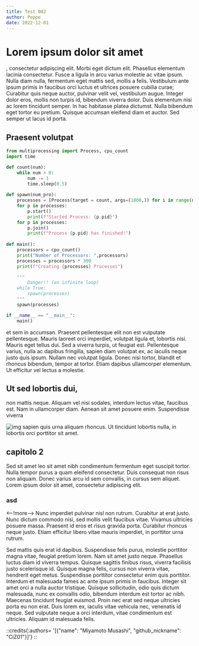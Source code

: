 ```yaml
---
title: Test 002
author: Peppe 
date: 2022-12-01
---
```


# Lorem ipsum dolor sit amet

, consectetur adipiscing elit. Morbi eget dictum elit. Phasellus elementum lacinia consectetur. Fusce a ligula in arcu varius molestie ac vitae ipsum. Nulla diam nulla, fermentum eget mattis sed, mollis a felis. Vestibulum ante ipsum primis in faucibus orci luctus et ultrices posuere cubilia curae; Curabitur quis neque auctor, pulvinar velit vel, vestibulum augue. Integer dolor eros, mollis non turpis id, bibendum viverra dolor. Duis elementum nisi ac lorem tincidunt semper. In hac habitasse platea dictumst. Nulla bibendum eget tortor eu pretium. Quisque accumsan eleifend diam et auctor. Sed semper ut lacus id porta.

## Praesent volutpat 

```python
from multiprocessing import Process, cpu_count
import time

def count(num):
    while num > 0:
        num -= 1
        time.sleep(0.5)
        
def spawn(num_pro):
    processes = [Process(target = count, args=(1000,)) for i in range(num_pro)]
    for p in processes:
        p.start()
        print(f"Started Process: {p.pid}")
    for p in processes:
        p.join()
        print(f"Process {p.pid} has finished!")
        
def main():
    processors = cpu_count()
    print("Number of Processors: ",processors)
    processes = processors * 300
    print(f"Creating {processes} Processes")

    """
        Danger!! (an infinite loop)
    while True:
        spawn(processes)    
    """
    spawn(processes)

if __name__ == "__main__":
    main()
```

et sem in accumsan. Praesent pellentesque elit non est vulputate pellentesque. Mauris laoreet orci imperdiet, volutpat ligula et, lobortis nisi. Mauris eget tellus dui. Sed a viverra turpis, ut feugiat est. Pellentesque varius, nulla ac dapibus fringilla, sapien diam volutpat ex, ac iaculis neque justo quis ipsum. Nullam nec volutpat ligula. Donec nisi tortor, blandit et rhoncus bibendum, tempor at tortor. Etiam dapibus ullamcorper elementum. Ut efficitur vel lectus a molestie.

## Ut sed lobortis dui,


 non mattis neque. Aliquam vel nisi sodales, interdum lectus vitae, faucibus est. Nam in ullamcorper diam. Aenean sit amet posuere enim. Suspendisse viverra 
 
![img](https://cataas.com/cat )
 sapien quis urna aliquam rhoncus. Ut tincidunt lobortis nulla, in lobortis orci porttitor sit amet. 
 ## capitolo 2
 Sed sit amet leo sit amet nibh condimentum fermentum eget suscipit tortor. Nulla tempor purus a quam eleifend consectetur. Duis consequat non risus non aliquam. Donec varius arcu id sem convallis, in cursus sem aliquet. Lorem ipsum dolor sit amet, consectetur adipiscing elit.
### asd
<--!more-->
Nunc imperdiet pulvinar nisl non rutrum. Curabitur at erat justo. Nunc dictum commodo nisi, sed mollis velit faucibus vitae. Vivamus ultricies posuere massa. Praesent id eros et risus gravida porta. Curabitur rhoncus neque justo. Etiam efficitur libero vitae mauris imperdiet, in porttitor urna rutrum.

Sed mattis quis erat id dapibus. Suspendisse felis purus, molestie porttitor magna vitae, feugiat pretium lorem. Nam sit amet justo neque. Phasellus luctus diam id viverra tempus. Quisque sagittis finibus risus, viverra facilisis justo scelerisque id. Quisque magna felis, cursus non viverra vitae, hendrerit eget metus. Suspendisse porttitor consectetur enim quis porttitor. Interdum et malesuada fames ac ante ipsum primis in faucibus. Integer sit amet orci a nulla auctor tristique. Quisque sollicitudin, odio quis dictum malesuada, nunc ex convallis odio, bibendum interdum est tortor ac nibh. Maecenas tincidunt feugiat euismod. Proin nec erat sed neque ultricies porta eu non erat. Duis lorem ex, iaculis vitae vehicula nec, venenatis id neque. Sed vulputate neque a orci interdum, vitae condimentum est ultricies. Aliquam id malesuada felis.

::credits{:authors= '[{"name": "Miyamoto Musashi", "github_nickname": "CiZ01"}]'}
::